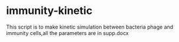 # immunity-kinetic
This script is to make kinetic simulation between bacteria phage and immunity cells,all the parameters are in supp.docx
